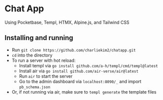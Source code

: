 # Chat App

Using Pocketbase, Templ, HTMX, Alpine.js, and Tailwind CSS

## Installing and running
- Run `git clone https://github.com/charliekim2/chatapp.git`
- `cd` into the directory
- To run a server with hot reload:
	- Install templ via `go install github.com/a-h/templ/cmd/templ@latest`
	- Install air via `go install github.com/air-verse/air@latest`
	- Run `air` to start the server
	- Go to the admin dashboard via `localhost:8090/_` and import `pb_schema.json`
- Or, if not running via air, make sure to `templ generate` the template files
